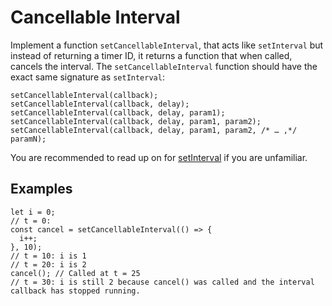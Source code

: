 # Cancellable Interval

Implement a function `setCancellableInterval`, that acts like `setInterval` but instead of returning a timer ID, it returns a function that when called, cancels the interval. The `setCancellableInterval` function should have the exact same signature as `setInterval`:

```
setCancellableInterval(callback);
setCancellableInterval(callback, delay);
setCancellableInterval(callback, delay, param1);
setCancellableInterval(callback, delay, param1, param2);
setCancellableInterval(callback, delay, param1, param2, /* … ,*/ paramN);
```

You are recommended to read up on for [setInterval](https://developer.mozilla.org/en-US/docs/Web/API/Window/setInterval) if you are unfamiliar.

## Examples

```
let i = 0;
// t = 0:
const cancel = setCancellableInterval(() => {
  i++;
}, 10);
// t = 10: i is 1
// t = 20: i is 2
cancel(); // Called at t = 25
// t = 30: i is still 2 because cancel() was called and the interval callback has stopped running.
```
